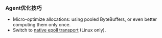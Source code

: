 ### Agent优化技巧

* Micro-optimize allocations: using pooled ByteBuffers, or even better computing them only once.
* Switch to [native epoll transport](http://netty.io/wiki/native-transports.html) (Linux only).